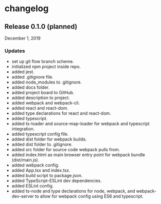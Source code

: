 # changelog

## Release 0.1.0 (planned)
December 1, 2019

### Updates
- set up git flow branch scheme.
- initialized npm project inside repo.
- added jest.
- added .gitignore file.
- added node_modules to .gitignore.
- added docs folder.
- added project board to GitHub.
- added description to project.
- added webpack and webpack-cli.
- added react and react-dom.
- added type declarations for react and react-dom.
- added typescript.
- added ts-loader and source-map-loader for webpack and typescript integration.
- added typescript config file.
- added dist folder for webpack builds.
- added dist folder to .gitignore.
- added src folder for source code webpack pulls from.
- added index.html as main browser entry point for webpack bundle (dist/main.js).
- added webpack config.
- added App.tsx and index.tsx.
- added build script to package.json.
- added TypeScript-ESLint dev dependencies.
- added ESLint config.
- added ts-node and type declarations for node, webpack, and webpack-dev-server to allow for webpack config using ES6 and typescript.
